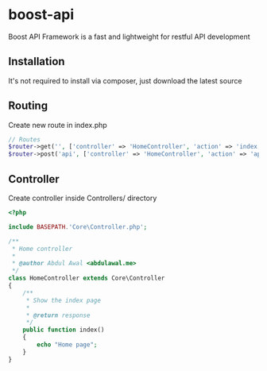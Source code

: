 # boost-api
Boost API Framework is a fast and lightweight for restful API development

## Installation

It's not required to install via composer, just download the latest source

## Routing

Create new route in index.php

```php
// Routes
$router->get('', ['controller' => 'HomeController', 'action' => 'index']);
$router->post('api', ['controller' => 'HomeController', 'action' => 'api']);
```

## Controller

Create controller inside Controllers/ directory

```php
<?php

include BASEPATH.'Core\Controller.php';

/**
 * Home controller
 *
 * @author Abdul Awal <abdulawal.me>
 */
class HomeController extends Core\Controller
{
    /**
     * Show the index page
     *
     * @return response
     */
    public function index()
    {
        echo "Home page";
    }
}

```
